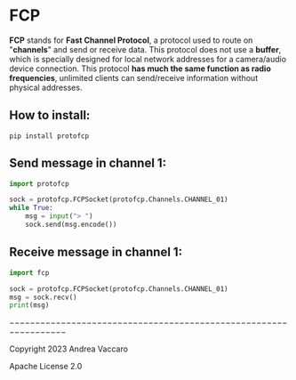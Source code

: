 # FCP
**FCP** stands for **Fast Channel Protocol**, a protocol used to route on "**channels**" and send or receive data. 
This protocol does not use a **buffer**, which is specially designed for local network addresses for a camera/audio device connection.
This protocol **has much the same function as radio frequencies**, unlimited clients can send/receive information without physical addresses.

## How to install:

`pip install protofcp`

## Send message in channel 1:
```python
import protofcp

sock = protofcp.FCPSocket(protofcp.Channels.CHANNEL_01)
while True:
    msg = input("> ")
    sock.send(msg.encode())
```

## Receive message in channel 1:
```python
import fcp

sock = protofcp.FCPSocket(protofcp.Channels.CHANNEL_01)
msg = sock.recv()
print(msg)
```

−−−−−−−−−−−−−−−−−−−−−−−−−−−−−−−−−−−−−−−−−−−−−−−−−−−−−−−−−−−−−−−−−

Copyright 2023 Andrea Vaccaro

Apache License 2.0
